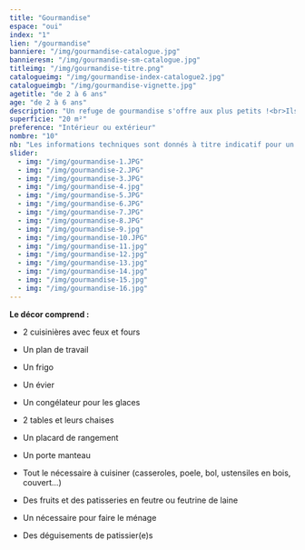 ```yaml
---
title: "Gourmandise"
espace: "oui"
index: "1"
lien: "/gourmandise"
banniere: "/img/gourmandise-catalogue.jpg"
bannieresm: "/img/gourmandise-sm-catalogue.jpg"
titleimg: "/img/gourmandise-titre.png"
catalogueimg: "/img/gourmandise-index-catalogue2.jpg"
catalogueimgb: "/img/gourmandise-vignette.jpg"
agetitle: "de 2 à 6 ans"
age: "de 2 à 6 ans"
description: "Un refuge de gourmandise s'offre aux plus petits !<br>Ils entrent dans une cuisine à leur échelle pour concocter des desserts colorés et sucrés avec des fruits et des pâtisseries gourmandes.<br>Ustensiles, plats, produits frais, tout est là pour les meilleures recettes !"
superficie: "20 m²"
preference: "Intérieur ou extérieur"
nombre: "10"
nb: "Les informations techniques sont donnés à titre indicatif pour un cadre ludique optimal. <br>Elles sont ajustables à la situation : pour une superficie limitée on préférera un nombre réduit d'enfants, plus d'enfants necessitera une plus grande superficie de jeu, etc."
slider:
  - img: "/img/gourmandise-1.JPG"
  - img: "/img/gourmandise-2.JPG"
  - img: "/img/gourmandise-3.JPG"
  - img: "/img/gourmandise-4.jpg"
  - img: "/img/gourmandise-5.JPG"
  - img: "/img/gourmandise-6.JPG"
  - img: "/img/gourmandise-7.JPG"
  - img: "/img/gourmandise-8.JPG"
  - img: "/img/gourmandise-9.jpg"
  - img: "/img/gourmandise-10.JPG"
  - img: "/img/gourmandise-11.jpg"
  - img: "/img/gourmandise-12.jpg"
  - img: "/img/gourmandise-13.jpg"
  - img: "/img/gourmandise-14.jpg"
  - img: "/img/gourmandise-15.jpg"
  - img: "/img/gourmandise-16.jpg"
---
```

**Le décor comprend :**

- 2 cuisinières avec feux et fours

- Un plan de travail

- Un frigo

- Un évier

- Un congélateur pour les glaces

- 2 tables et leurs chaises

- Un placard de rangement

- Un porte manteau

- Tout le nécessaire à cuisiner (casseroles, poele, bol, ustensiles en bois, couvert...)

- Des fruits et des patisseries en feutre ou feutrine de laine

- Un nécessaire pour faire le ménage

- Des déguisements de patissier(e)s
